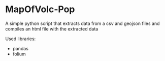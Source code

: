 # MapOfVolc-Pop
A simple python script that extracts data from a csv and geojson files and compiles an html file with the extracted data

Used libraries:
* pandas
* folium
